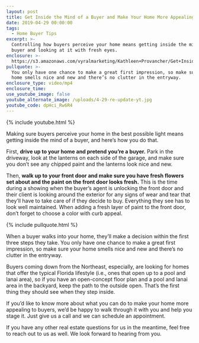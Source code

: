 ```yaml
---
layout: post
title: Get Inside the Mind of a Buyer and Make Your Home More Appealing
date: 2019-04-29 00:00:00
tags:
  - Home Buyer Tips
excerpt: >-
  Controlling how buyers perceive your home means getting inside the mind of a
  buyer and looking at it with fresh eyes.
enclosure: >-
  https://s3.amazonaws.com/vyralmarketing/Kathleen+Provancher/Get+Inside+the+Mind+of+a+Buyer+and+Make+Your+Home+More+Appealing.mp4
pullquote: >-
  You only have one chance to make a great first impression, so make sure your
  home smells nice and new and there’s no clutter in the entryway.
enclosure_type: video/mp4
enclosure_time:
use_youtube_image: false
youtube_alternate_image: /uploads/4-29-re-update-yt.jpg
youtube_code: dpHci_Rw6R4
---
```


{% include youtube.html %}

Making sure buyers perceive your home in the best possible light means getting inside the mind of a buyer, and here’s how you do that. 

First, **drive up to your home and pretend you’re a buyer.** Park in the driveway, look at the lanterns on each side of the garage, and make sure you don’t see any chipped paint and the lanterns look nice and new. 

Then, **walk up to your front door and make sure you have fresh flowers set about and the paint on the front door looks fresh.** This is the time during a showing when the buyer’s agent is unlocking the front door and their client is looking around the exterior for any signs of wear and tear that they’ll have to take care of if they decide to buy. Everything they see has to look well maintained. When adding a fresh layer of paint to the front door, don’t forget to choose a color with curb appeal. 

{% include pullquote.html %}

When a buyer walks into your home, they’ll make a decision within the first three steps they take. You only have one chance to make a great first impression, so make sure your home smells nice and new and there’s no clutter in the entryway. 

Buyers coming down from the Northeast, especially, are looking for homes that offer the typical Florida lifestyle (i.e., ones that open up to a pool and lanai area), so if you have an open-concept floor plan and a pool and lanai area in the backyard, keep the path to the outside open. That’s the first thing they should see when they step inside.  

If you’d like to know more about what you can do to make your home more appealing to buyers, we’d be happy to walk through it with you and help you stage it. Just give us a call and we can schedule an appointment. 

If you have any other real estate questions for us in the meantime, feel free to reach out to us as well. We look forward to hearing from you.